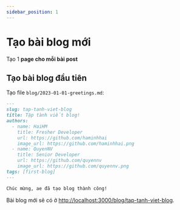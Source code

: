 ```yaml
---
sidebar_position: 1
---
```


# Tạo bài blog mới

Tạo 1 **page cho mỗi bài post**

## Tạo bài blog đầu tiên

Tạo file `blog/2023-01-01-greetings.md`:

```md title="blog/2023-01-01-greetings.md"
---
slug: tap-tanh-viet-blog
title: Tập tành viết blog!
authors:
  - name: HaiHM
    title: Fresher Developer
    url: https://github.com/haminhhai
    image_url: https://github.com/haminhhai.png
  - name: QuyenNV
    title: Senior Developer
    url: https://github.com/quyennv
    image_url: https://github.com/quyennv.png
tags: [first-blog]
---

Chúc mừng, ae đã tạo blog thành công!

```

Bài blog mới sẽ có ở [http://localhost:3000/blog/tap-tanh-viet-blog](http://localhost:3000/blog/tap-tanh-viet-blog).
